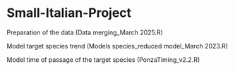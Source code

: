 # Small-Italian-Project

Preparation of the data (Data merging_March 2025.R)

Model target species trend (Models species_reduced model_March 2023.R)

Model time of passage of the target species (PonzaTiming_v2.2.R)
